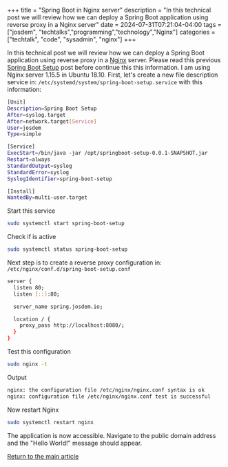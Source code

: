 +++
title =  "Spring Boot in Nginx server"
description = "In this technical post we will review how we can deploy a Spring Boot application using reverse proxy in a Nginx server"
date = 2024-07-31T07:21:04-04:00
tags = ["josdem", "techtalks","programming","technology","Nginx"]
categories = ["techtalk", "code", "sysadmin", "nginx"]
+++

In this technical post we will review how we can deploy a Spring Boot application using reverse proxy in a [Nginx](https://www.nginx.com/) server. Please read this previous [Spring Boot Setup](/techtalk/spring/spring_boot) post before continue this this information. I am using Nginx server 1.15.5 in Ubuntu 18.10. First, let's create a new file description service in: `/etc/systemd/system/spring-boot-setup.service` with this information:

```bash
[Unit]
Description=Spring Boot Setup
After=syslog.target
After=network.target[Service]
User=josdem
Type=simple

[Service]
ExecStart=/bin/java -jar /opt/springboot-setup-0.0.1-SNAPSHOT.jar
Restart=always
StandardOutput=syslog
StandardError=syslog
SyslogIdentifier=spring-boot-setup

[Install]
WantedBy=multi-user.target
```

Start this service

```bash
sudo systemctl start spring-boot-setup
```

Check if is active

```bash
sudo systemctl status spring-boot-setup
```

Next step is to create a reverse proxy configuration in: `/etc/nginx/conf.d/spring-boot-setup.conf`

```bash
server {
  listen 80;
  listen [::]:80;

  server_name spring.josdem.io;

  location / {
    proxy_pass http://localhost:8080/;
  }
}
```

Test this configuration

```bash
sudo nginx -t
```

Output

```bash
nginx: the configuration file /etc/nginx/nginx.conf syntax is ok
nginx: configuration file /etc/nginx/nginx.conf test is successful
```

Now restart Nginx

```bash
sudo systemctl restart nginx
```

The application is now accessible. Navigate to the public domain address and the "Hello World!" message should appear.


[Return to the main article](/techtalk/sysadmin)
